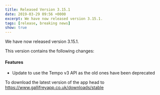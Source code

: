 ```yaml
---
title: Released Version 3.15.1
date: 2019-03-29 09:56 +0000
excerpt: We have now released version 3.15.1.
tags: [release, breaking news]
show: true
---
```


We have now released version 3.15.1.

This version contains the following changes:

#### Features

* Update to use the Tempo v3 API as the old ones have been deprecated


To download the latest version of the app head to <https://www.gallifreyapp.co.uk/downloads/stable>
